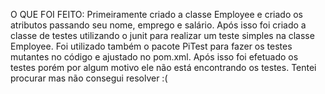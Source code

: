 O QUE FOI FEITO:
Primeiramente criado a classe Employee e criado os atributos passando seu nome, emprego e salário.
Após isso foi criado a classe de testes utilizando o junit para realizar um teste simples na classe Employee.
Foi utilizado também o pacote PiTest para fazer os testes mutantes no código e ajustado no pom.xml.
Após isso foi efetuado os testes porém por algum motivo ele não está encontrando os testes. Tentei procurar mas não consegui resolver :(